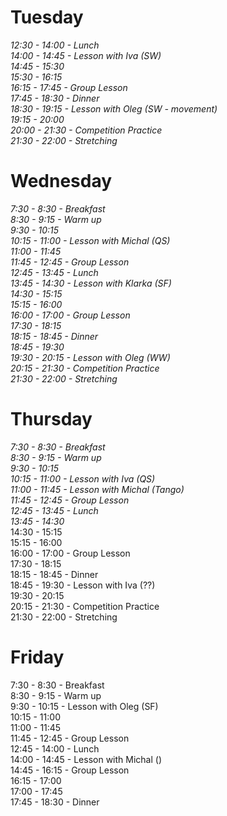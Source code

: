 # Tuesday  

*12:30 - 14:00 - Lunch  
14:00 - 14:45 - Lesson with Iva (SW)  
14:45 - 15:30  
15:30 - 16:15  
16:15 - 17:45 - Group Lesson  
17:45 - 18:30 - Dinner  
18:30 - 19:15 - Lesson with Oleg (SW - movement)  
19:15 - 20:00  
20:00 - 21:30 - Competition Practice  
21:30 - 22:00 - Stretching*  

# Wednesday  

*7:30 -  8:30 - Breakfast  
 8:30 -  9:15 - Warm up  
 9:30 - 10:15  
10:15 - 11:00 - Lesson with Michal (QS)  
11:00 - 11:45  
11:45 - 12:45 - Group Lesson  
12:45 - 13:45 - Lunch  
13:45 - 14:30 - Lesson with Klarka (SF)  
14:30 - 15:15  
15:15 - 16:00  
16:00 - 17:00 - Group Lesson  
17:30 - 18:15  
18:15 - 18:45 - Dinner  
18:45 - 19:30  
19:30 - 20:15 - Lesson with Oleg (WW)  
20:15 - 21:30 - Competition Practice  
21:30 - 22:00 - Stretching*  

# Thursday  

*7:30 -  8:30 - Breakfast  
 8:30 -  9:15 - Warm up  
 9:30 - 10:15  
10:15 - 11:00 - Lesson with Iva (QS)  
11:00 - 11:45 - Lesson with Michal (Tango)  
11:45 - 12:45 - Group Lesson  
12:45 - 13:45 - Lunch  
13:45 - 14:30*  
14:30 - 15:15  
15:15 - 16:00  
16:00 - 17:00 - Group Lesson  
17:30 - 18:15  
18:15 - 18:45 - Dinner  
18:45 - 19:30 - Lesson with Iva (??)  
19:30 - 20:15  
20:15 - 21:30 - Competition Practice  
21:30 - 22:00 - Stretching  

# Friday  

 7:30 -  8:30 - Breakfast  
 8:30 -  9:15 - Warm up  
 9:30 - 10:15 - Lesson with Oleg (SF)  
10:15 - 11:00  
11:00 - 11:45  
11:45 - 12:45 - Group Lesson  
12:45 - 14:00 - Lunch  
14:00 - 14:45 - Lesson with Michal ()  
14:45 - 16:15 - Group Lesson  
16:15 - 17:00  
17:00 - 17:45  
17:45 - 18:30 - Dinner  
